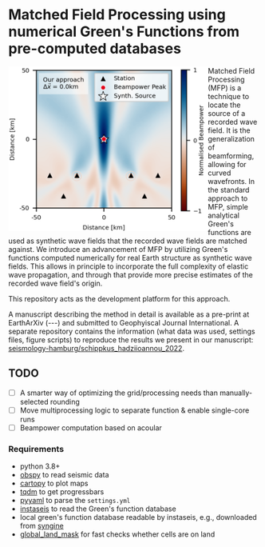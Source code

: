 # Matched Field Processing using numerical Green's Functions from pre-computed databases

<img align="left" src="assets/mfp.png" width="400px">

Matched Field Processing (MFP) is a technique to locate the source of a recorded wave field. It is the generalization of beamforming, allowing for curved wavefronts. In the standard approach to MFP, simple analytical Green's functions are used as synthetic wave fields that the recorded wave fields are matched against. We introduce an advancement of MFP by utilizing Green's functions computed numerically for real Earth structure as synthetic wave fields. This allows in principle to incorporate the full complexity of elastic wave propagation, and through that provide more precise estimates of the recorded wave field's origin. 

This repository acts as the development platform for this approach.

A manuscript describing the method in detail is available as a pre-print at EarthArXiv (---) and submitted to Geophyiscal Journal International. A separate repository contains the information (what data was used, settings files, figure scripts) to reproduce the results we present in our manuscript: [seismology-hamburg/schippkus_hadziioannou_2022](https://github.com/seismology-hamburg/schippkus_hadziioannou_2022).

## TODO

- [ ] A smarter way of optimizing the grid/processing needs than manually-selected rounding
- [ ] Move multiprocessing logic to separate function & enable single-core runs
- [ ] Beampower computation based on acoular
### Requirements

- python 3.8+
- [obspy](https://github.com/obspy/obspy/wiki/) to read seismic data
- [cartopy](https://scitools.org.uk/cartopy/docs/latest/index.html) to plot maps
- [tqdm](https://tqdm.github.io) to get progressbars
- [pyyaml](https://pypi.org/project/PyYAML/) to parse the `settings.yml`
- [instaseis](https://instaseis.net) to read the Green's function database
- local green's function database readable by instaseis, e.g., downloaded from [syngine](http://ds.iris.edu/ds/products/syngine/)
- [global_land_mask](https://pypi.org/project/global-land-mask/) for fast checks whether cells are on land
